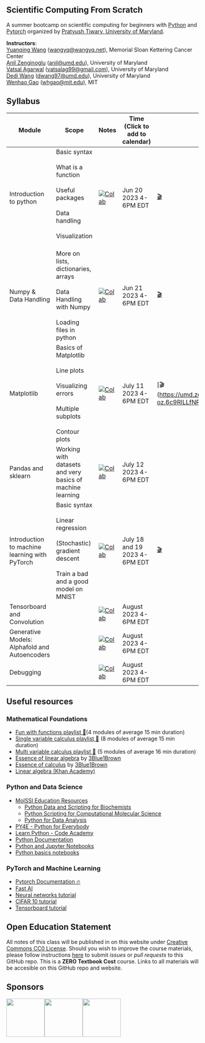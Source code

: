 Scientific Computing From Scratch
---------------------------------
A summer bootcamp on scientific computing for beginners with [Python](https://www.python.org) and [Pytorch](https://pytorch.org) organized by [Pratyush Tiwary, University of Maryland](http://go.umd.edu/tiwarylab).

**Instructors**:<br>
[Yuanqing Wang](http://www.wangyq.net) ([wangyq@wangyq.net](mailto:wangyq@wangyq.net)), Memorial Sloan Kettering Cancer Center<br>
[Anil Zenginoglu](https://anilzen.github.io/) ([anil@umd.edu](mailto:anil@umd.edu)), University of Maryland<br>
[Vatsal Agarwal](https://scholar.google.com/citations?user=DJRhPVgAAAAJ&hl=en) ([vatsalag99@gmail.com](mailto:vatsalag99@gmail.com)), University of Maryland<br>
[Dedi Wang](https://wangdedi1997.github.io/) ([dwang97@umd.edu](mailto:dwang97@umd.edu)), University of Maryland<br>
[Wenhao Gao](https://wenhao-gao.github.io/) ([whgao@mit.edu](mailto:whgao@mit.edu)), MIT<br>



## Syllabus

Module | Scope | Notes | Time <br> (Click to add to calendar) | Video
--------------------- | --------------------- | --------------------- | ------- | --- 
Introduction to python | Basic syntax <br><br> What is a function <br><br> Useful packages <br><br> Data handling <br><br> Visualization <br><br> | [![Colab](https://colab.research.google.com/assets/colab-badge.svg)](https://colab.research.google.com/drive/1y-lHeI1ZpyHou8-dSFBNtGJjzqDzahdV) | Jun 20 2023 4-6PM EDT| [🎬](https://umd.zoom.us/rec/share/_b8DrAM1MYpbRvfpv-3BuyzN9yeacWjKh0To58ZVApRpzpK6FqfWmVkxMsEiEufD.7Ha3oJd8B4C_5d67)
Numpy & Data Handling | More on lists, dictionaries, arrays <br><br> Data Handling with Numpy <br><br> Loading files in python |   [![Colab](https://colab.research.google.com/assets/colab-badge.svg)](https://colab.research.google.com/drive/1qpsjL1PKgM7lqxQz9KqOVpla3VoACmPq)| Jun 21 2023 4-6PM EDT | [🎬](https://umd.zoom.us/rec/share/FOHxmWbnDrewY97e7-dpFSee-bzLUTWSZTSuCmJXmkVdEvikxmpVVXedS2q98VKk.sGgRdNnsyvcGejOH?startTime=1687377536000)
Matplotlib | Basics of Matplotlib <br><br> Line plots <br><br> Visualizing errors <br><br> Multiple subplots <br><br> Contour plots| [![Colab](https://colab.research.google.com/assets/colab-badge.svg)](https://colab.research.google.com/drive/18MoWvoDkv9xKzKrkI-u1Q8Thv56sRk3_?usp=drive_link) |  July 11 2023 4-6PM EDT | [🎬(https://umd.zoom.us/rec/share/JLtWg8xHlQbRAgE2BG4AzMr40nljjETRgfRXNlB3cxMIyWGy8rInCJWP_nwdp-oz.6c9RlLLfNRh4Hzri)
Pandas and sklearn | Working with datasets and very basics of machine learning | [![Colab](https://colab.research.google.com/assets/colab-badge.svg)](https://colab.research.google.com/drive/1FF2BV3uX7hGfQxOkF1GLvFp3CzL7x-5r) |  July 12 2023 4-6PM EDT | 
Introduction to machine learning with PyTorch | Basic syntax <br><br> Linear regression <br><br> (Stochastic) gradient descent <br><br> Train a bad and a good model on MNIST| [![Colab](https://colab.research.google.com/assets/colab-badge.svg)](https://colab.research.google.com/drive/1zzFqjmz4-D7w7UzpTLu0AW61R8bqm4tn?usp=sharing) |  July 18 and 19 2023 4-6PM EDT| [🎬](https://youtu.be/_JkV6cbmDos)|
Tensorboard and Convolution | | [![Colab](https://colab.research.google.com/assets/colab-badge.svg)](https://colab.research.google.com/drive/130TNfhAxK-JyxqwDCEVdlOkEFj5CUrEb?usp=sharing) | August 2023 4-6PM EDT
Generative Models: Alphafold and Autoencoders | | [![Colab](https://colab.research.google.com/assets/colab-badge.svg)](https://colab.research.google.com/drive/1j_rZk4zhtfYDUP6Vo4i34nMli-X2nain?usp=sharing) | August 2023 4-6PM EDT
Debugging | | [![Colab](https://colab.research.google.com/assets/colab-badge.svg)](https://colab.research.google.com/drive/10pEYJqsnhzoR1goMdADiH4AdZXQ9jgCF?usp=sharing) | August 2023 4-6PM EDT


## Useful resources

### Mathematical Foundations
- [Fun with functions playlist 🍿](https://www.youtube.com/playlist?list=PLieme_dDfavgNH_eoC5hWX-75fwst0abG)(4 modules of average 15 min duration)
- [Single variable calculus playlist 🍿](https://www.youtube.com/playlist?list=PLieme_dDfaviKfYPpqE6iO5ByxHb9nFmO) (8 modules of average 15 min duration)
- [Multi variable calculus playlist 🍿](https://www.youtube.com/playlist?list=PLieme_dDfavg9CSUr1i_ai3XQnaVbxx1D) (5 modules of average 16 min duration)
- [Essence of linear algebra](https://www.youtube.com/playlist?list=PLZHQObOWTQDPD3MizzM2xVFitgF8hE_ab) by [3Blue1Brown](https://www.3blue1brown.com/)
- [Essence of calculus](https://www.youtube.com/playlist?list=PLZHQObOWTQDMsr9K-rj53DwVRMYO3t5Yr) by [3Blue1Brown](https://www.3blue1brown.com/)
- [Linear algebra (Khan Academy)](https://www.khanacademy.org/math/linear-algebra)

### Python and Data Science
- [MolSSI Education Resources](http://education.molssi.org/resources.html#programming)
    - [Python Data and Scripting for Biochemists](https://education.molssi.org/python-scripting-biochemistry/chapters/setup.html)
    - [Python Scripting for Computational Molecular Science](https://education.molssi.org/python_scripting_cms/)
    - [Python for Data Analysis](https://education.molssi.org/python-data-analysis/)
- [PY4E - Python for Everybody](https://www.py4e.com)
- [Learn Python - Code Academy](https://www.codecademy.com/learn/learn-python)
- [Python Documentation](https://docs.python.org/3/)
- [Python and Jupyter Notebooks](https://qiskit.org/textbook/ch-prerequisites/python-and-jupyter-notebooks.html)
- [Python basics notebooks](https://github.com/okara83/python-pytorch-workshop)


### PyTorch and Machine Learning
- [Pytorch Documentation 🔥](https://pytorch.org/docs/stable/index.html)
- [Fast AI](https://www.fast.ai)
- [Neural networks tutorial](https://pytorch.org/tutorials/beginner/blitz/neural_networks_tutorial.html)
- [CIFAR 10 tutorial](https://pytorch.org/tutorials/beginner/blitz/cifar10_tutorial.html)
- [Tensorboard tutorial](https://pytorch.org/tutorials/intermediate/tensorboard_tutorial.html)

## Open Education Statement
All notes of this class will be published in on this website under [Creative Commons CC0 License](https://creativecommons.org/publicdomain/zero/1.0/).
Should you wish to improve the course materials, please follow instructions [here](pages/contribute.md) to submit _issues_ or _pull requests_ to this GitHub repo.
This is a **ZERO Textbook Cost** course.
Links to all materials will be accesible on this GitHub repo and website.

## Sponsors
<img src="https://www.nsf.gov/images/logos/NSF_4-Color_bitmap_Logo.png" height="100"><img src="https://omc.umd.edu/img/logos/28_informalseal.jpg" height="100"><img src="https://avatars.githubusercontent.com/u/26232579?s=200&v=4" height="100">
